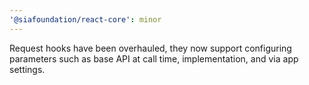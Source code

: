 ```yaml
---
'@siafoundation/react-core': minor
---
```


Request hooks have been overhauled, they now support configuring parameters such as base API at call time, implementation, and via app settings.
